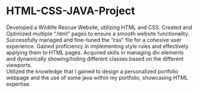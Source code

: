 # HTML-CSS-JAVA-Project
Developed a Wildlife Rescue Website, utilizing HTML and CSS.
Created and Optimized multiple “.html” pages to ensure a smooth website functionality. 
Successfully managed and fine-tuned the “css” file for a cohesive user experience.
Gained proficiency in implementing style rules and effectively applying them to HTML pages.
Acquired skills in managing div elements and dynamically showing/hiding different classes based on the different viewports.  
Utilized the knowledge that I gained to design a personalized portfolio webpage and the use of some java within my portfolio, showcasing HTML expertise. 
